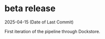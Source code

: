 # beta release
2025-04-15 (Date of Last Commit)

First iteration of the pipeline through Dockstore. 